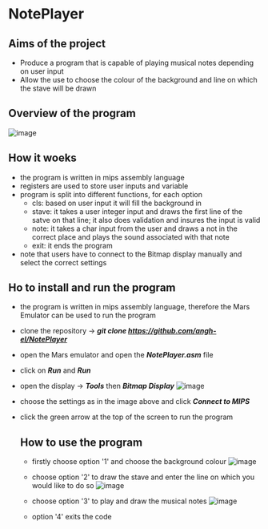 # NotePlayer

## Aims of the project
- Produce a program that is capable of playing musical notes depending on user input
- Allow the use to choose the colour of the background and line on which the stave will be drawn

## Overview of the program 
![image](https://github.com/angh-el/NotePlayer/assets/123000792/505e135d-71ca-4cc8-8ed4-f1fe319425ee)


## How it woeks
- the program is written in mips assembly language
- registers are used to store user inputs and variable
- program is split into different functions, for each option
  - cls: based on user input it will fill the background in
  - stave: it takes a user integer input and draws the first line of the satve on that line; it also does validation and insures the input is valid
  - note: it takes a char input from the user and draws a not in the correct place and plays the sound associated with that note
  - exit: it ends the program
- note that users have to connect to the Bitmap display manually and select the correct settings 

## Ho to install and run the program
- the program is written in mips assembly language, therefore the Mars Emulator can be used to run the program
- clone the repository -> **_git clone https://github.com/angh-el/NotePlayer_**
- open the Mars emulator and open the **_NotePlayer.asm_** file
- click on **_Run_** and **_Run_**
- open the display -> **_Tools_** then **_Bitmap Display_**
  ![image](https://github.com/angh-el/NotePlayer/assets/123000792/f9b079e6-1a0a-4871-b6ed-04ad9da4a42b)
- choose the settings as in the image above and click **_Connect to MIPS_**
- click the green arrow at the top of the screen to run the program

  ## How to use the program
  - firstly choose option '1' and choose the background colour
    ![image](https://github.com/angh-el/NotePlayer/assets/123000792/aa6e0da1-6217-4b75-9eac-edff068b737d)

  - choose option '2' to draw the stave and enter the line on which you would like to do so
    ![image](https://github.com/angh-el/NotePlayer/assets/123000792/236cbc5b-2b65-442a-9c03-01054e2eb75e)

  - choose option '3' to play and draw the musical notes
    ![image](https://github.com/angh-el/NotePlayer/assets/123000792/3a99bc74-0f34-4831-97a1-d068e23f5c8e)

  - option '4' exits the code
